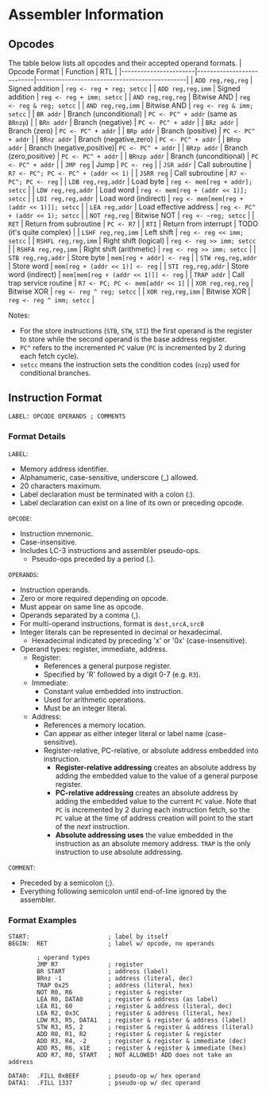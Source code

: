 # Assembler Information
## Opcodes
The table below lists all opcodes and their accepted operand formats.
| Opcode Format         | Function                  | RTL                                           |
|-----------------------|---------------------------|-----------------------------------------------|
| `ADD reg,reg,reg`     | Signed addition           | `reg <- reg + reg; setcc`                     |
| `ADD reg,reg,imm`     | Signed addition           | `reg <- reg + imm; setcc`                     |
| `AND reg,reg,reg`     | Bitwise AND               | `reg <- reg & reg; setcc`                     |
| `AND reg,reg,imm`     | Bitwise AND               | `reg <- reg & imm; setcc`                     |
| `BR addr`             | Branch (unconditional)    | `PC <- PC^ + addr` (same as `BRnzp`)          |
| `BRn addr`            | Branch (negative)         | `PC <- PC^ + addr`                            |
| `BRz addr`            | Branch (zero)             | `PC <- PC^ + addr`                            |
| `BRp addr`            | Branch (positive)         | `PC <- PC^ + addr`                            |
| `BRnz addr`           | Branch (negative,zero)    | `PC <- PC^ + addr`                            |
| `BRnp addr`           | Branch (negative,positive)| `PC <- PC^ + addr`                            |
| `BRzp addr`           | Branch (zero,positive)    | `PC <- PC^ + addr`                            |
| `BRnzp addr`          | Branch (unconditional)    | `PC <- PC^ + addr`                            |
| `JMP reg`             | Jump                      | `PC <- reg`                                   |
| `JSR addr`            | Call subroutine           | `R7 <- PC^; PC <- PC^ + (addr << 1)`          |
| `JSRR reg`            | Call subroutine           | `R7 <- PC^; PC <- reg`                        |
| `LDB reg,reg,addr`    | Load byte                 | `reg <- mem[reg + addr]; setcc`               |
| `LDW reg,reg,addr`    | Load word                 | `reg <- mem[reg + (addr << 1)]; setcc`        |
| `LDI reg,reg,addr`    | Load word (indirect)      | `reg <- mem[mem[reg + (addr << 1)]]; setcc`   |
| `LEA reg,addr`        | Load effective address    | `reg <- PC^ + (addr << 1); setcc`             |
| `NOT reg,reg`         | Bitwise NOT               | `reg <- ~reg; setcc`                          |
| `RET`                 | Return from subroutine    | `PC <- R7`                                    |
| `RTI`                 | Return from interrupt     | TODO (it's quite complex)                     |
| `LSHF reg,reg,imm`    | Left shift                | `reg <- reg << imm; setcc`                    |
| `RSHFL reg,reg,imm`   | Right shift (logical)     | `reg <- reg >> imm; setcc`                    |
| `RSHFA reg,reg,imm`   | Right shift (arithmetic)  | `reg <- reg >> imm; setcc`                    |
| `STB reg,reg,addr`    | Store byte                | `mem[reg + addr] <- reg`                      |
| `STW reg,reg,addr`    | Store word                | `mem[reg + (addr << 1)] <- reg`               |
| `STI reg,reg,addr`    | Store word (indirect)     | `mem[mem[reg + (addr << 1)]] <- reg`          |
| `TRAP addr`           | Call trap service routine | `R7 <- PC; PC <- mem[addr << 1]`              |
| `XOR reg,reg,reg`     | Bitwise XOR               | `reg <- reg ^ reg; setcc`                     |
| `XOR reg,reg,imm`     | Bitwise XOR               | `reg <- reg ^ imm; setcc`                     |

Notes:
  * For the store instructions (`STB`, `STW`, `STI`) the first operand is the
    register to store while the second operand is the base address register.
  * `PC^` refers to the incremented `PC` value (`PC` is incremented by 2 during
    each fetch cycle).
  * `setcc` means the instruction sets the condition codes (`nzp`) used for
    conditional branches.

## Instruction Format
`LABEL: OPCODE OPERANDS ; COMMENTS`

### Format Details
`LABEL`:
  * Memory address identifier.
  * Alphanumeric, case-sensitive, underscore (_) allowed.
  * 20 characters maximum.
  * Label declaration must be terminated with a colon (:).
  * Label declaration can exist on a line of its own or preceding opcode.

`OPCODE`:
  * Instruction mnemonic.
  * Case-insensitive.
  * Includes LC-3 instructions and assembler pseudo-ops.
    * Pseudo-ops preceded by a period (.).

`OPERANDS`:
  * Instruction operands.
  * Zero or more required depending on opcode.
  * Must appear on same line as opcode.
  * Operands separated by a comma (,).
  * For multi-operand instructions, format is `dest,srcA,srcB`
  * Integer literals can be represented in decimal or hexadecimal.
    * Hexadecimal indicated by preceding 'x' or '0x' (case-insensitive).
  * Operand types: register, immediate, address.
    * Register:
      * References a general purpose register.
      * Specified by 'R' followed by a digit 0-7 (e.g. `R3`).
    * Immediate:
      * Constant value embedded into instruction.
      * Used for arithmetic operations.
      * Must be an integer literal.
    * Address:
      * References a memory location.
      * Can appear as either integer literal or label name (case-sensitive).
      * Register-relative, PC-relative, or absolute address embedded into
        instruction.
        * **Register-relative addressing** creates an absolute address by adding
          the embedded value to the value of a general purpose register.
        * **PC-relative addressing** creates an absolute address by adding the
          embedded value to the current `PC` value. Note that `PC` is
          incremented by 2 during each instruction fetch, so the `PC` value at
          the time of address creation will point to the start of the *next*
          instruction.
        * **Absolute addressing uses** the value embedded in the instruction as
          an absolute memory address. `TRAP` is the only instruction to use
          absolute addressing.

`COMMENT`:
  * Preceded by a semicolon (;).
  * Everything following semicolon until end-of-line ignored by the assembler.

### Format Examples
```
START:                      ; label by itself
BEGIN:  RET                 ; label w/ opcode, no operands

        ; operand types
        JMP R7              ; register
        BR START            ; address (label)
        BRnz -1             ; address (literal, dec)
        TRAP 0x25           ; address (literal, hex)
        NOT R0, R6          ; register & register
        LEA R0, DATA0       ; register & address (as label)
        LEA R1, 60          ; register & address (literal, dec)
        LEA R2, 0x3C        ; register & address (literal, hex)
        LDW R3, R5, DATA1   ; register & register & address (label)
        STW R3, R5, 2       ; register & register & address (literal)
        ADD R0, R1, R2      ; register & register & register
        ADD R3, R4, -2      ; register & register & immediate (dec)
        ADD R5, R6, x1E     ; register & register & immediate (hex)
        ADD R7, R0, START   ; NOT ALLOWED! ADD does not take an address

DATA0:  .FILL 0xBEEF        ; pseudo-op w/ hex operand
DATA1:  .FILL 1337          ; pseudo-op w/ dec operand
```
